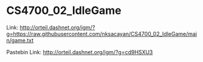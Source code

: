 # CS4700_02_IdleGame

Link: http://orteil.dashnet.org/igm/?g=https://raw.githubusercontent.com/nksacayan/CS4700_02_IdleGame/main/game.txt

Pastebin Link: http://orteil.dashnet.org/igm/?g=cd9HSXU3

